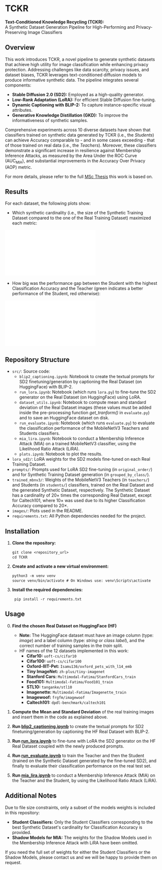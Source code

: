 # TCKR

**Text-Conditioned Knowledge Recycling (TCKR):**  
A Synthetic Dataset Generation Pipeline for High-Performing and Privacy-Preserving Image Classifiers


## Overview

This work introduces TCKR, a novel pipeline to generate synthetic datasets that achieve high utility for image classification while enhancing privacy protection. Addressing challenges like data scarcity, privacy issues, and dataset biases, TCKR leverages text-conditioned diffusion models to produce informative synthetic data. The pipeline integrates several components:
- **Stable Diffusion 2.0 (SD2):** Employed as a high-quality generator.
- **Low-Rank Adaptation (LoRA):** For efficient Stable Diffusion fine-tuning.
- **Dynamic Captioning with BLIP-2:** To capture instance-specific visual attributes.
- **Generative Knowledge Distillation (GKD):** To improve the informativeness of synthetic samples.

Comprehensive experiments across 10 diverse datasets have shown that classifiers trained on synthetic data generated by TCKR (i.e., the *Students*) can achieve Accuracy comparable to - and in some cases exceeding - that of those trained on real data (i.e., the *Teachers*). Moreover, these classifiers demonstrate a significant increase in resilience against Membership Inference Attacks, as measured by the Area Under the ROC Curve (AUC<sub>MIA</sub>), and substantial improvements in the Accuracy Over Privacy (AOP) metric.

For more details, please refer to the full [MSc Thesis](https://www.politesi.polimi.it/item/preview.htm?uuid=6724f43f-b60a-4b1d-83ab-34a3a6136976) this work is based on.


## Results

For each dataset, the following plots show:
- Which synthetic cardinality (i.e., the size of the Synthetic Training Dataset compared to the one of the Real Training Dataset) maximized each metric:

![Best Cardinality for Metric](images/metrics_best_cardinality.pdf)

- How big was the performance gap between the Student with the highest Classification Accuracy and the Teacher (green indicates a better performance of the Student, red otherwise):

![Student vs Teacher](images/student_vs_teacher.pdf)


## Repository Structure

- `src/`: Source code:
    - `blip2_captioning.ipynb`: Notebook to create the textual prompts for SD2 finetuning/generation by captioning the Real Dataset (on HuggingFace) with BLIP-2.
    - `run_lora.ipynb`: Notebook (which runs `lora.py`) to fine-tune the SD2 generator on the Real Dataset (on HuggingFace) using LoRA.
    - `dataset_utils.ipynb`: Notebook to compute mean and standard deviation of the Real Dataset images (these values must be added inside the pre-processing function *get_tranform()* in `evaluate.py`) and to save an HuggingFace dataset on disk.
    - `run_evaluate.ipynb`: Notebook (which runs `evaluate.py`) to evaluate the classification performance of the MobileNetV3 Teachers and Students classifiers.
    - `mia_lira.ipynb`: Notebook to conduct a Membership Inference Attack (MIA) on a trained MobileNetV3 classifier, using the Likelihood Ratio Attack (LiRA).
    - `plots.ipynb`: Notebook to plot the results.
- `lora_sd2/`: LoRA weights for the SD2 models fine-tuned on each Real Training Dataset.
- `prompts/`: Prompts used for LoRA SD2 fine-tuning (in `original_order/`) and for Synthetic Training Dataset generation (in `grouped_by_class/`).
- `trained_mbnv3/`: Weights of the MobileNetV3 Teachers (in `teachers/`) and Students (in `students/`) classifiers, trained on the Real Dataset and the generated Synthetic Dataset, respectively. The Synthetic Dataset has a cardinality of 20× times the corresponding Real Dataset, except for Caltech101, where 10× was used due to its higher Classification Accuracy compared to 20×.
- `images/`: Plots used in the README.
- `requirements.txt`: All Python dependencies needed for the project.


## Installation

1. **Clone the repository:**

   ```
   git clone <repository_url>
   cd TCKR
   ```

2. **Create and activate a new virtual environment:**

   ```
   python3 -m venv venv
   source venv/bin/activate # On Windows use: venv\Scripts\activate
   ```

3. **Install the required dependencies:**

   ```
    pip install -r requirements.txt
    ```


## Usage

0. **Find the chosen Real Dataset on HuggingFace (HF)**
    - **Note:** The HuggingFace dataset must have an image column (type: *image*) and a label column (type: *string* or *class label*), and the correct number of training samples in the *train* split.
    - HF names of the 12 datasets implemented in this work: 
        - **Cifar10:** `uoft-cs/cifar10`
        - **Cifar100:** `uoft-cs/cifar100`
        - **Oxford-IIIT-Pet:** `Isamu136/oxford_pets_with_l14_emb`
        - **Tiny ImageNet:** `zh-plus/tiny-imagenet`
        - **Stanford Cars:** `Multimodal-Fatima/StanfordCars_train`
        - **Food101:** `Multimodal-Fatima/Food101_train`
        - **STL10:** `tanganke/stl10`
        - **Imagenette:** `Multimodal-Fatima/Imagenette_train`
        - **Imagewoof:** `frgfm/imagewoof`
        - **Caltech101:** `dpdl-benchmark/caltech101`

1. **Compute the Mean and Standard Deviation** of the real training images and insert them in the code as explained above.

2. **Run [blip2_captioning.ipynb](src/blip2_captioning.ipynb)** to create the textual prompts for SD2 finetuning/generation by captioning the HF Real Dataset with BLIP-2.

2. **Run [run_lora.ipynb](src/run_lora.ipynb)** to fine-tune with LoRA the SD2 generator on the HF Real Dataset coupled with the newly produced prompts.

4. **Run [run_evaluate.ipynb](src/run_evaluate.ipynb)** to train the Teacher and then the Student (trained on the Synthetic Dataset generated by the fine-tuned SD2), and finally to evaluate their classification performance on the real test set.

5. **Run [mia_lira.ipynb](src/mia_lira.ipynb)** to conduct a Membership Inference Attack (MIA) on the Teacher and the Student, by using the Likelihood Ratio Attack (LiRA).


## Additional Notes

Due to file size constraints, only a subset of the models weights is included in this repository:

- **Student Classifiers:** Only the Student Classifiers corresponding to the best Synthetic Dataset's cardinality for Classification Accuracy is provided.
- **Shadow Models for MIA:** The weights for the Shadow Models used in the Membership Inference Attack with LiRA have been omitted.

If you need the full set of weights for either the Student Classifiers or the Shadow Models, please contact us and we will be happy to provide them on request.


